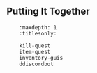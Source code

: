 Putting It Together
-------------------

``` toctree::
    :maxdepth: 1
    :titlesonly:

    kill-quest
    item-quest
    inventory-guis
    ddiscordbot
```
